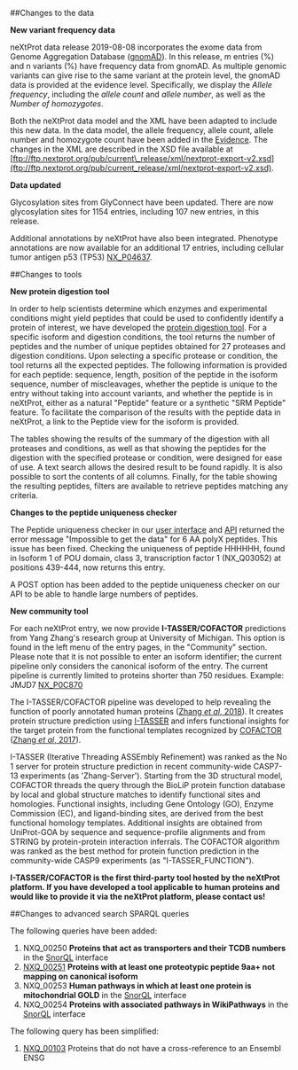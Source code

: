 ##Changes to the data

**New variant frequency data**

neXtProt data release 2019-08-08 incorporates the exome data from Genome Aggregation Database ([gnomAD]( https://gnomad.broadinstitute.org/)). In this release, m entries (%) and n variants (%) have frequency data from gnomAD. As multiple genomic variants can give rise to the same variant at the protein level, the gnomAD data is provided at the evidence level. Specifically, we display the _Allele frequency_, including the _allele count_ and _allele number_, as well as the _Number of homozygotes_.

Both the neXtProt data model and the XML have been adapted to include this new data. In the data model, the allele frequency, allele count, allele number and homozygote count have been added in the [Evidence](https://snorql.nextprot.org/help/entity/Evidence). The changes in the XML are described in the XSD file available at [ftp://ftp.nextprot.org/pub/current\_release/xml/nextprot-export-v2.xsd](ftp://ftp.nextprot.org/pub/current_release/xml/nextprot-export-v2.xsd).

**Data updated**

Glycosylation sites from GlyConnect have been updated. There are now glycosylation sites for 1154 entries, including 107 new entries, in this release.

Additional annotations by neXtProt have also been integrated. Phenotype annotations are now available for an additional 17 entries, including cellular tumor antigen p53 (TP53) [NX\_P04637](../entry/NX_P04637/phenotypes).

##Changes to tools

**New protein digestion tool**

In order to help scientists determine which enzymes and experimental conditions might yield peptides that could be used to confidently identify a protein of interest, we have developed the [protein digestion tool](../tools/protein-digestion). For a specific isoform and digestion conditions, the tool returns the number of peptides and the number of unique peptides obtained for 27 proteases and digestion conditions. Upon selecting a specific protease or condition, the tool returns all the expected peptides. The following information is provided for each peptide: sequence, length, position of the peptide in the isoform sequence, number of miscleavages, whether the peptide is unique to the entry without taking into account variants, and whether the peptide is in neXtProt, either as a natural "Peptide" feature or a synthetic "SRM Peptide" feature. To facilitate the comparison of the results with the peptide data in neXtProt, a link to the Peptide view for the isoform is provided.

The tables showing the results of the summary of the digestion with all proteases and conditions, as well as that showing the peptides for the digestion with the specified protease or condition, were designed for ease of use. A text search allows the desired result to be found rapidly. It is also possible to sort the contents of all columns. Finally, for the table showing the resulting peptides, filters are available to retrieve peptides matching any criteria.

**Changes to the peptide uniqueness checker**

The Peptide uniqueness checker in our [user interface](../tools/peptide-uniqueness-checker) and [API](https://api.nextprot.org/) returned the error message "Impossible to get the data" for 6 AA polyX peptides. This issue has been fixed.  Checking the uniqueness of peptide HHHHHH, found in Isoform 1 of POU domain, class 3, transcription factor 1 (NX_Q03052) at positions 439-444, now returns this entry.

A POST option has been added to the peptide uniqueness checker on our API to be able to handle large numbers of peptides.

**New community tool**

For each neXtProt entry, we now provide **I-TASSER/COFACTOR** predictions from Yang Zhang's research group at University of Michigan. This option is found in the left menu of the entry pages, in the "Community" section. Please note that it is not possible to enter an isoform identifier; the current pipeline only considers the canonical isoform of the entry. The current pipeline is currently limited to proteins shorter than 750 residues. Example: JMJD7 [NX\_P0C870](../entry/NX_P0C870/gh/zhanglabs/COFACTOR)

The I-TASSER/COFACTOR pipeline was developed to help revealing the function of poorly annotated human proteins ([Zhang _et al_, 2018](http://dx.doi.org/doi:10.1021/acs.jproteome.8b00453)). It creates protein structure prediction using [I-TASSER](https://zhanglab.ccmb.med.umich.edu/I-TASSER/) and infers functional insights for the target protein from the functional templates recognized by [COFACTOR](https://zhanglab.ccmb.med.umich.edu/COFACTOR/) ([Zhang _et al_, 2017](http://dx.doi.org/doi:10.1093/nar/gkx366)).

I-TASSER (Iterative Threading ASSEmbly Refinement) was ranked as the No 1 server for protein structure prediction in recent community-wide CASP7-13 experiments (as 'Zhang-Server'). Starting from the 3D structural model, COFACTOR threads the query through the BioLiP protein function database by local and global structure matches to identify functional sites and homologies. Functional insights, including Gene Ontology (GO), Enzyme Commission (EC), and ligand-binding sites, are derived from the best functional homology templates. Additional insights are obtained from UniProt-GOA by sequence and sequence-profile alignments and from STRING by protein-protein interaction inferrals. The COFACTOR algorithm was ranked as the best method for protein function prediction in the community-wide CASP9 experiments (as "I-TASSER_FUNCTION").

**I-TASSER/COFACTOR is the first third-party tool hosted by the neXtProt platform. If you have developed a tool applicable to human proteins and would like to provide it via the neXtProt platform, please contact us!**

##Changes to advanced search SPARQL queries

The following queries have been added:

1. NXQ\_00250 **Proteins that act as transporters and their TCDB numbers** in the [SnorQL](https://snorql.nextprot.org/) interface
2. [NXQ\_00251](../proteins/search?mode=advanced&queryId=NXQ_00251) **Proteins with at least one proteotypic peptide 9aa+ not mapping on canonical isoform**
3. NXQ\_00253 **Human pathways in which at least one protein is mitochondrial GOLD** in the [SnorQL](https://snorql.nextprot.org/) interface
4. NXQ\_00254 **Proteins with associated pathways in WikiPathways** in the [SnorQL](https://snorql.nextprot.org/) interface 

The following query has been simplified:

1. [NXQ\_00103](../proteins/search?mode=advanced&queryId=NXQ_00103)  Proteins that do not have a cross-reference to an Ensembl ENSG
